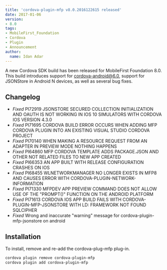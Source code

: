 ```yaml
---
title: 'cordova-plugin-mfp v8.0.2016122615 released'
date: 2017-01-06
version:
- 8.0
tags:
- MobileFirst_Foundation
- Cordova
- Plugin
- Announcement
author:
  name: Idan Adar 
---
```

A new Cordova SDK build has been released for MobileFirst Foundation 8.0.  
This build introduces support for cordova-android@6.0, support for JSONStore in Android N devices, as well as several bug fixes.

## Changelog

* *Fixed* PI72919 JSONSTORE SECURED COLLECTION INITIALIZATION AND OAUTH IS NOT WORKING IN IOS 10 SIMULATORS WITH CORDOVA IOS VERSION 4.3.0
* *Fixed* PI71695 CORDOVA BUILD ERROR OCCURS WHEN ADDING MFP CORDOVA PLUGIN INTO AN EXISTING VISUAL STUDIO CORDOVA PROJECT
* *Fixed* PI70140 WHEN MAKING A RESOURCE REQUEST FROM AN ADAPTER IN PREVIEW MODE NOTHING HAPPENS
* *Fixed* PI64860 MFP CORDOVA TEMPLATE ADDS PACKAGE.JSON AND OTHER NOT RELATED FILES TO NEW APP CREATED
* *Fixed* PI66353 AN APP BUILT WITH RELEASE CONFIGURATION CRASHES ON IOS
* *Fixed* PI68455 WLNETWORKMANAGER NO LONGER EXISTS IN MFP8 AND CAUSES ERROR WITH CORDOVA-PLUGIN-NETWORK-INFORMATION
* *Fixed* PI71330 MFPDEV APP PREVIEW COMMAND DOES NOT ALLOW USE OF THE "PROMPT()" FUNCTION ON THE ANDROID PLATFORM
* *Fixed* PI71613 CORDOVA IOS APP BUILD FAILS WITH CORDOVA-PLUGIN-MFP-JSONSTORE WITH LD: FRAMEWORK NOT FOUND SQLCIPHER
* *Fixed* Wrong and inaccurate "warning" message for cordova-plugin-mfp-jsonstore on android

## Installation
To install, remove and re-add the cordova-plug-mfp plug-in.

```bash
cordova plugin remove cordova-plugin-mfp
cordova plugin add cordova-plugin-mfp
```
